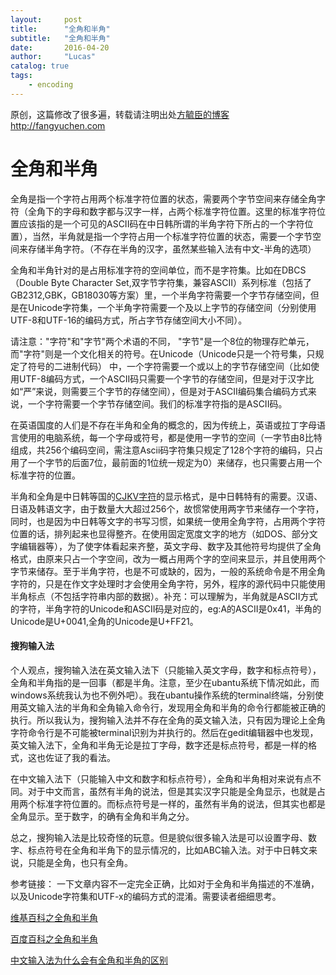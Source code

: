 ```yaml
---
layout:     post
title:      "全角和半角"
subtitle:   "全角和半角"
date:       2016-04-20
author:     "Lucas"
catalog: true
tags:
    - encoding
---
```

原创，这篇修改了很多遍，转载请注明出处[方毓臣的博客](http://localhost:4001/2016/04/20/quanjiaohebanjiao/) http://fangyuchen.com

# 全角和半角
全角是指一个字符占用两个标准字符位置的状态，需要两个字节空间来存储全角字符（全角下的字母和数字都与汉字一样，占两个标准字符位置。这里的标准字符位置应该指的是一个可见的ASCII码在中日韩所谓的半角字符下所占的一个字符位置），当然，半角就是指一个字符占用一个标准字符位置的状态，需要一个字节空间来存储半角字符。（不存在半角的汉字，虽然某些输入法有中文-半角的选项）

全角和半角针对的是占用标准字符的空间单位，而不是字符集。比如在DBCS（Double Byte Character Set,双字节字符集，兼容ASCII）系列标准（包括了GB2312,GBK，GB18030等方案）里，一个半角字符需要一个字节存储空间，但是在Unicode字符集，一个半角字符需要一个及以上字节的存储空间（分别使用UTF-8和UTF-16的编码方式，所占字节存储空间大小不同）。

请注意："字符"和"字节"两个术语的不同， "字节"是一个8位的物理存贮单元，而"字符"则是一个文化相关的符号。在Unicode（Unicode只是一个符号集，只规定了符号的二进制代码） 中，一个字符需要一个或以上的字节存储空间（比如使用UTF-8编码方式，一个ASCII码只需要一个字节的存储空间，但是对于汉字比如“严”来说，则需要三个字节的存储空间），但是对于ASCII编码集合编码方式来说，一个字符需要一个字节存储空间。我们的标准字符指的是ASCII码。

在英语国度的人们是不存在半角和全角的概念的，因为传统上，英语或拉丁字母语言使用的电脑系统，每一个字母或符号，都是使用一字节的空间（一字节由8比特组成，共256个编码空间，需注意Ascii码字符集只规定了128个字符的编码，只占用了一个字节的后面7位，最前面的1位统一规定为0）来储存，也只需要占用一个标准字符的位置。

半角和全角是中日韩等国的[CJKV字符](https://zh.wikipedia.org/wiki/CJKV)的显示格式，是中日韩特有的需要。汉语、日语及韩语文字，由于数量大大超过256个，故惯常使用两字节来储存一个字符，同时，也是因为中日韩等文字的书写习惯，如果统一使用全角字符，占用两个字符位置的话，排列起来也显得整齐。在使用固定宽度文字的地方（如DOS、部分文字编辑器等），为了使字体看起来齐整，英文字母、数字及其他符号均提供了全角格式，由原来只占一个字空间，改为一概占用两个字的空间来显示，并且使用两个字节来储存。至于半角字符，也是不可或缺的，因为，一般的系统命令是不用全角字符的，只是在作文字处理时才会使用全角字符，另外，程序的源代码中只能使用半角标点（不包括字符串内部的数据）。补充：可以理解为，半角就是ASCII方式的字符，半角字符的Unicode和ASCII码是对应的，eg:A的ASCII是0x41，半角的Unicode是U+0041,全角的Unicode是U+FF21。
 

#### 搜狗输入法
个人观点，搜狗输入法在英文输入法下（只能输入英文字母，数字和标点符号），全角和半角指的是一回事（都是半角。注意，至少在ubantu系统下情况如此，而windows系统我认为也不例外吧）。我在ubantu操作系统的terminal终端，分别使用英文输入法的半角和全角输入命令行，发现用全角和半角的命令行都能被正确的执行。所以我认为，搜狗输入法并不存在全角的英文输入法，只有因为理论上全角字符命令行是不可能被terminal识别为并执行的。然后在gedit编辑器中也发现，英文输入法下，全角和半角无论是拉丁字母，数字还是标点符号，都是一样的格式，这也佐证了我的看法。

在中文输入法下（只能输入中文和数字和标点符号），全角和半角相对来说有点不同。对于中文而言，虽然有半角的说法，但是其实汉字只能是全角显示，也就是占用两个标准字符位置的。而标点符号是一样的，虽然有半角的说法，但其实也都是全角显示。至于数字，的确有全角和半角之分。

总之，搜狗输入法是比较奇怪的玩意。但是貌似很多输入法是可以设置字母、数字、标点符号在全角和半角下的显示情况的，比如ABC输入法。对于中日韩文来说，只能是全角，也只有全角。


参考链接：
一下文章内容不一定完全正确，比如对于全角和半角描述的不准确，以及Unicode字符集和UTF-x的编码方式的混淆。需要读者细细思考。

[维基百科之全角和半角](https://zh.wikipedia.org/wiki/%E5%85%A8%E5%BD%A2%E5%92%8C%E5%8D%8A%E5%BD%A2)

[百度百科之全角和半角](http://baike.baidu.com/view/517185.htm)

[中文输入法为什么会有全角和半角的区别](https://www.zhihu.com/question/19605819)

